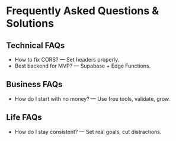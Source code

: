 # Frequently Asked Questions & Solutions

## Technical FAQs
- How to fix CORS? — Set headers properly.
- Best backend for MVP? — Supabase + Edge Functions.

## Business FAQs
- How do I start with no money? — Use free tools, validate, grow.

## Life FAQs
- How do I stay consistent? — Set real goals, cut distractions.